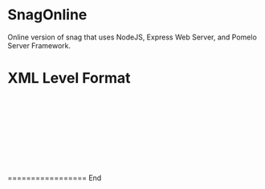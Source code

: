 SnagOnline
==========

Online version of snag that uses NodeJS, Express Web Server, and Pomelo Server Framework.


XML Level Format
================
<code>
<maps>
	<map name="map1" width="1000" height="1000">
		<hooks>
			<hook x="100" y="100"></hook>
		</hooks>
		<walls>
			<wall x= "100" y="100" height="200" width="40"></wall>
		</walls>
	</map>
</maps>
</code>
=================
End

